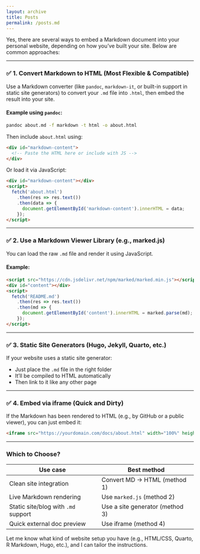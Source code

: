 ```yaml
---
layout: archive
title: Posts
permalink: /posts.md 
---
```


Yes, there are several ways to embed a Markdown document into your personal website, depending on how you’ve built your site. Below are common approaches:

---

### ✅ 1. **Convert Markdown to HTML (Most Flexible & Compatible)**

Use a Markdown converter (like `pandoc`, `markdown-it`, or built-in support in static site generators) to convert your `.md` file into `.html`, then embed the result into your site.

#### Example using `pandoc`:

```bash
pandoc about.md -f markdown -t html -o about.html
```

Then include `about.html` using:

```html
<div id="markdown-content">
  <!-- Paste the HTML here or include with JS -->
</div>
```

Or load it via JavaScript:

```html
<div id="markdown-content"></div>
<script>
  fetch('about.html')
    .then(res => res.text())
    .then(data => {
      document.getElementById('markdown-content').innerHTML = data;
    });
</script>
```

---

### ✅ 2. **Use a Markdown Viewer Library (e.g., marked.js)**

You can load the raw `.md` file and render it using JavaScript.

#### Example:

```html
<script src="https://cdn.jsdelivr.net/npm/marked/marked.min.js"></script>
<div id="content"></div>
<script>
  fetch('README.md')
    .then(res => res.text())
    .then(md => {
      document.getElementById('content').innerHTML = marked.parse(md);
    });
</script>
```

---

### ✅ 3. **Static Site Generators (Hugo, Jekyll, Quarto, etc.)**

If your website uses a static site generator:

* Just place the `.md` file in the right folder
* It’ll be compiled to HTML automatically
* Then link to it like any other page

---

### ✅ 4. **Embed via iframe (Quick and Dirty)**

If the Markdown has been rendered to HTML (e.g., by GitHub or a public viewer), you can just embed it:

```html
<iframe src="https://yourdomain.com/docs/about.html" width="100%" height="600px"></iframe>
```

---

### Which to Choose?

| Use case                            | Best method                     |
| ----------------------------------- | ------------------------------- |
| Clean site integration              | Convert MD → HTML (method 1)    |
| Live Markdown rendering             | Use `marked.js` (method 2)      |
| Static site/blog with `.md` support | Use a site generator (method 3) |
| Quick external doc preview          | Use iframe (method 4)           |

Let me know what kind of website setup you have (e.g., HTML/CSS, Quarto, R Markdown, Hugo, etc.), and I can tailor the instructions.
